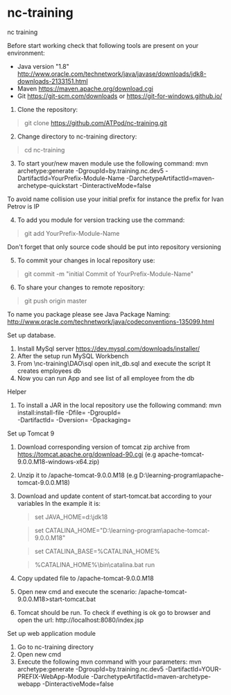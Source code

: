 # nc-training
nc training

Before start working check that following tools are present on your environment:
- Java version "1.8" http://www.oracle.com/technetwork/java/javase/downloads/jdk8-downloads-2133151.html
- Maven https://maven.apache.org/download.cgi
- Git https://git-scm.com/downloads or https://git-for-windows.github.io/

1. Clone the repository:
 >git clone https://github.com/ATPod/nc-training.git

2. Change directory to nc-training directory:
 >cd nc-training

3. To start your/new maven module use the following command:
mvn archetype:generate -DgroupId=by.training.nc.dev5 -DartifactId=YourPrefix-Module-Name -DarchetypeArtifactId=maven-archetype-quickstart -DinteractiveMode=false

To avoid name collision use your initial prefix for instance the prefix for Ivan Petrov is IP

4. To add you module for version tracking use the command:
  >git add YourPrefix-Module-Name

  Don't forget that only source code should be put into repository versioning

5. To commit your changes in local repository use:
  >git commit -m "initial Commit of YourPrefix-Module-Name"

6. To share your changes to remote repository:
  >git push origin master


To name you package please see Java Package Naming:
http://www.oracle.com/technetwork/java/codeconventions-135099.html

Set up database.

1. Install MySql server https://dev.mysql.com/downloads/installer/
2. After the setup run MySQL Workbench
3. From \nc-training\DAO\sql open init_db.sql and execute the script
   It creates employees db
4. Now you can run App and see list of all employee from the db

Helper

1. To install a JAR in the local repository use the following command:
  mvn install:install-file -Dfile=<path-to-file> -DgroupId=<group-id> \
       -DartifactId=<artifact-id> -Dversion=<version> -Dpackaging=<packaging>

Set up Tomcat 9

1. Download corresponding version of tomcat zip archive from https://tomcat.apache.org/download-90.cgi (e.g apache-tomcat-9.0.0.M18-windows-x64.zip)
2. Unzip it to <your path>/apache-tomcat-9.0.0.M18 (e.g D:\learning-program\apache-tomcat-9.0.0.M18)
3. Download and update content of start-tomcat.bat according to your variables
   In the example it is:
     >set JAVA_HOME=d:\jdk18

     >set CATALINA_HOME="D:\learning-program\apache-tomcat-9.0.0.M18"

     >set CATALINA_BASE=%CATALINA_HOME%

     >%CATALINA_HOME%\bin\catalina.bat run
     
4. Copy updated file to <your path>/apache-tomcat-9.0.0.M18
5. Open new cmd and execute the scenario: <your path>/apache-tomcat-9.0.0.M18>start-tomcat.bat
6. Tomcat should be run. To check if evething is ok go to browser and open the url:
    http://localhost:8080/index.jsp

Set up web application module

1. Go to nc-training directory
2. Open new cmd
3. Execute the following mvn command with your parameters:
  mvn archetype:generate -DgroupId=by.training.nc.dev5
         -DartifactId=YOUR-PREFIX-WebApp-Module
         -DarchetypeArtifactId=maven-archetype-webapp
         -DinteractiveMode=false
